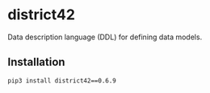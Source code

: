 # district42

Data description language (DDL) for defining data models.


## Installation

```sh
pip3 install district42==0.6.9
```
